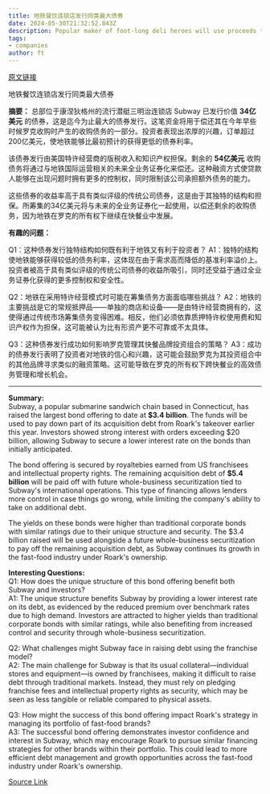```yaml
---
title: 地铁餐饮连锁店发行同类最大债券
date: 2024-05-30T21:32:52.843Z
description: Popular maker of foot-long deli heroes will use proceeds to pay down acquisition debt
tags: 
- companies
author: ft
---
```


[原文链接](https://ft.com/content/90dea4a4-eafd-41cd-86e0-7a87ff0e2b2f)

地铁餐饮连锁店发行同类最大债券

**摘要：**
总部位于康涅狄格州的流行潜艇三明治连锁店 Subway 已发行价值 **34亿美元** 的债券，这是迄今为止最大的债券发行。这笔资金将用于偿还其在今年早些时候罗克收购时产生的收购债务的一部分。投资者表现出浓厚的兴趣，订单超过200亿美元，使地铁能够比最初预计的获得更低的债券利率。

该债券发行由美国特许经营商的版税收入和知识产权担保。剩余的 **54亿美元** 收购债务将通过与地铁国际运营相关的未来全业务证券化来偿还。这种融资方式使贷款人能够在出现问题时拥有更多的控制权，同时限制该公司承担额外债务的能力。

这些债券的收益率高于具有类似评级的传统公司债券，这是由于其独特的结构和担保。所筹集的34亿美元将与未来的全业务证券化一起使用，以偿还剩余的收购债务，因为地铁在罗克的所有权下继续在快餐业中发展。

**有趣的问题：**

Q1：这种债券发行独特结构如何既有利于地铁又有利于投资者？
A1：独特的结构使地铁能够获得较低的债务利率，这体现在由于需求高而降低的基准利率溢价上。投资者被高于具有类似评级的传统公司债券的收益所吸引，同时还受益于通过全业务证券化获得的更多控制权和安全性。

Q2：地铁在采用特许经营模式时可能在筹集债务方面面临哪些挑战？
A2：地铁的主要挑战是它的常规抵押品——单独的商店和设备——是由特许经营商拥有的，这使得通过传统市场筹集债务变得困难。相反，他们必须依靠质押特许权使用费和知识产权作为担保，这可能被认为比有形资产更不可靠或不太具体。

Q3：这种债券发行成功如何影响罗克管理其快餐品牌投资组合的策略？
A3：成功的债券发行表明了投资者对地铁的信心和兴趣，这可能会鼓励罗克为其投资组合中的其他品牌寻求类似的融资策略。这可能导致在罗克的所有权下跨快餐业的高效债务管理和增长机会。

---

**Summary:**  
Subway, a popular submarine sandwich chain based in Connecticut, has raised the largest bond offering to date at **$3.4 billion**. The funds will be used to pay down part of its acquisition debt from Roark's takeover earlier this year. Investors showed strong interest with orders exceeding $20 billion, allowing Subway to secure a lower interest rate on the bonds than initially anticipated.

The bond offering is secured by royaltebies earned from US franchisees and intellectual property rights. The remaining acquisition debt of **$5.4 billion** will be paid off with future whole-business securitization tied to Subway's international operations. This type of financing allows lenders more control in case things go wrong, while limiting the company's ability to take on additional debt.

The yields on these bonds were higher than traditional corporate bonds with similar ratings due to their unique structure and security. The $3.4 billion raised will be used alongside a future whole-business securitization to pay off the remaining acquisition debt, as Subway continues its growth in the fast-food industry under Roark's ownership.

**Interesting Questions:**  
Q1: How does the unique structure of this bond offering benefit both Subway and investors?  
A1: The unique structure benefits Subway by providing a lower interest rate on its debt, as evidenced by the reduced premium over benchmark rates due to high demand. Investors are attracted to higher yields than traditional corporate bonds with similar ratings, while also benefiting from increased control and security through whole-business securitization.

Q2: What challenges might Subway face in raising debt using the franchise model?  
A2: The main challenge for Subway is that its usual collateral—individual stores and equipment—is owned by franchisees, making it difficult to raise debt through traditional markets. Instead, they must rely on pledging franchise fees and intellectual property rights as security, which may be seen as less tangible or reliable compared to physical assets.

Q3: How might the success of this bond offering impact Roark's strategy in managing its portfolio of fast-food brands?  
A3: The successful bond offering demonstrates investor confidence and interest in Subway, which may encourage Roark to pursue similar financing strategies for other brands within their portfolio. This could lead to more efficient debt management and growth opportunities across the fast-food industry under Roark's ownership.

[Source Link](https://ft.com/content/90dea4a4-eafd-41cd-86e0-7a87ff0e2b2f)

